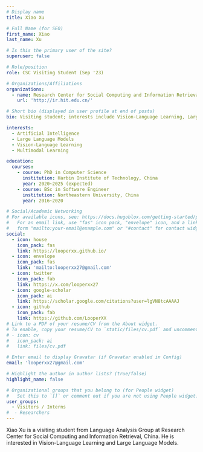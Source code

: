 ```yaml
---
# Display name
title: Xiao Xu

# Full Name (for SEO)
first_name: Xiao
last_name: Xu

# Is this the primary user of the site?
superuser: false

# Role/position
role: CSC Visiting Student (Sep '23)

# Organizations/Affiliations
organizations:
  - name: Research Center for Social Computing and Information Retrieval, Harbin Institute of Technology
    url: 'http://ir.hit.edu.cn/'

# Short bio (displayed in user profile at end of posts)
bio: Visiting student; interests include Vision-Language Learning, Large Language Models. 

interests:
  - Artificial Intelligence
  - Large Language Models
  - Vision-Language Learning
  - Multimodal Learning

education:
  courses:
    - course: PhD in Computer Science
      institution: Harbin Institute of Technology, China
      year: 2020~2025 (expected)
    - course: BSc in Software Engineer
      institution: Northeastern University, China
      year: 2016~2020

# Social/Academic Networking
# For available icons, see: https://docs.hugoblox.com/getting-started/page-builder/#icons
#   For an email link, use "fas" icon pack, "envelope" icon, and a link in the
#   form "mailto:your-email@example.com" or "#contact" for contact widget.
social:
  - icon: house
    icon_pack: fas
    link: https://looperxx.github.io/
  - icon: envelope
    icon_pack: fas
    link: 'mailto:looperxx27@gmail.com'
  - icon: twitter
    icon_pack: fab
    link: https://x.com/looperxx27
  - icon: google-scholar
    icon_pack: ai
    link: https://scholar.google.com/citations?user=lgVN8tcAAAAJ
  - icon: github
    icon_pack: fab
    link: https://github.com/LooperXX
# Link to a PDF of your resume/CV from the About widget.
# To enable, copy your resume/CV to `static/files/cv.pdf` and uncomment the lines below.
# - icon: cv
#   icon_pack: ai
#   link: files/cv.pdf

# Enter email to display Gravatar (if Gravatar enabled in Config)
email: 'looperxx27@gmail.com'

# Highlight the author in author lists? (true/false)
highlight_name: false

# Organizational groups that you belong to (for People widget)
#   Set this to `[]` or comment out if you are not using People widget.
user_groups:
  - Visitors / Interns
#  - Researchers
---
```


Xiao Xu is a visiting student from Language Analysis Group at Research Center for Social Computing and Information Retrieval, China. He is interested in Vision-Language Learning and Large Language Models.
